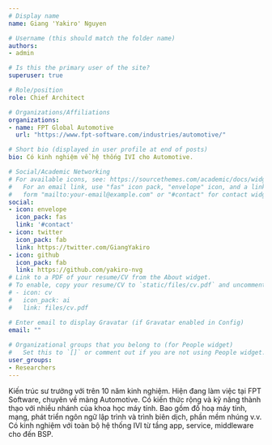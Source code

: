 ```yaml
---
# Display name
name: Giang 'Yakiro' Nguyen

# Username (this should match the folder name)
authors:
- admin

# Is this the primary user of the site?
superuser: true

# Role/position
role: Chief Architect

# Organizations/Affiliations
organizations:
- name: FPT Global Automotive
  url: "https://www.fpt-software.com/industries/automotive/"

# Short bio (displayed in user profile at end of posts)
bio: Có kinh nghiệm về hệ thống IVI cho Automotive.

# Social/Academic Networking
# For available icons, see: https://sourcethemes.com/academic/docs/widgets/#icons
#   For an email link, use "fas" icon pack, "envelope" icon, and a link in the
#   form "mailto:your-email@example.com" or "#contact" for contact widget.
social:
- icon: envelope
  icon_pack: fas
  link: '#contact'
- icon: twitter
  icon_pack: fab
  link: https://twitter.com/GiangYakiro
- icon: github
  icon_pack: fab
  link: https://github.com/yakiro-nvg
# Link to a PDF of your resume/CV from the About widget.
# To enable, copy your resume/CV to `static/files/cv.pdf` and uncomment the lines below.  
# - icon: cv
#   icon_pack: ai
#   link: files/cv.pdf

# Enter email to display Gravatar (if Gravatar enabled in Config)
email: ""
  
# Organizational groups that you belong to (for People widget)
#   Set this to `[]` or comment out if you are not using People widget.  
user_groups:
- Researchers
---
```


Kiến trúc sư trưởng với trên 10 năm kinh nghiệm. Hiện đang làm việc tại FPT Software, chuyên về mảng Automotive. Có kiến thức rộng và kỹ năng thành thạo với nhiều nhánh của khoa học máy tính. Bao gồm đồ hoạ máy tính, mạng, phát triển ngôn ngữ lập trình và trình biên dịch, phần mềm nhúng v.v. Có kinh nghiệm với toàn bộ hệ thống IVI từ tầng app, service, middleware cho đến BSP.